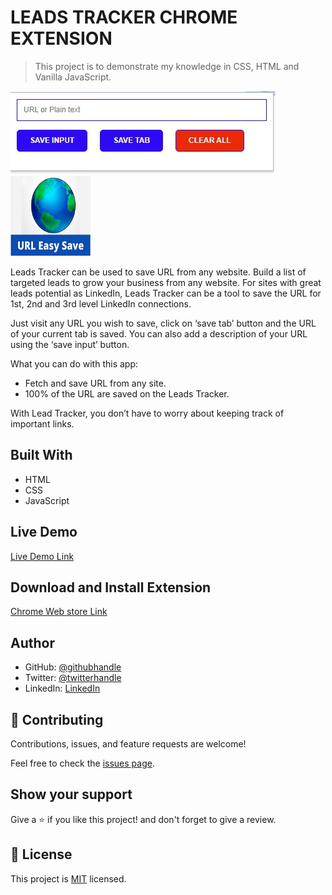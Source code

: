 # LEADS TRACKER CHROME EXTENSION

> This project is to demonstrate my knowledge in CSS, HTML and Vanilla JavaScript.

![Extension UI](project-ui.jpeg)
![Extension Icon](icon.png)

Leads Tracker can be used to save URL from any website.
Build a list of targeted leads to grow your business from any website. For sites with great leads potential as LinkedIn, Leads Tracker can be a tool to save the URL for 1st, 2nd and 3rd level LinkedIn connections. 

Just visit any URL you wish to save, click on ‘save tab’ button and the URL of your current tab is saved. You can also add a description of your URL using the ‘save input’ button.
  
What you can do with this app:
-	Fetch and save URL from any site.
-	100% of the URL are saved on the Leads Tracker.

With Lead Tracker, you don’t have to worry about keeping track of important links.

## Built With

- HTML
- CSS
- JavaScript

## Live Demo

[Live Demo Link](https://kingsleyibe.github.io/LeadsTrackerChromeExtension/)

## Download and Install Extension

[Chrome Web store Link](https://chrome.google.com/webstore/detail/leads-tracker/ocokmojbnnoapdbobddbcbcbegolglfh)


## Author

- GitHub: [@githubhandle](https://github.com/kingsleyibe)
- Twitter: [@twitterhandle](https://twitter.com/ibekingsley2)
- LinkedIn: [LinkedIn](https://www.linkedin.com/in/kingsley-ibe-5669a5134)

## 🤝 Contributing

Contributions, issues, and feature requests are welcome!

Feel free to check the [issues page](../../issues/).

## Show your support

Give a ⭐️ if you like this project! and don't forget to give a review.

## 📝 License

This project is [MIT](./MIT.md) licensed.
